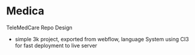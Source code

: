 # Medica
TeleMedCare Repo Design
- simple 3k project, exported from webflow, language System using CI3 for fast deployment to live server
